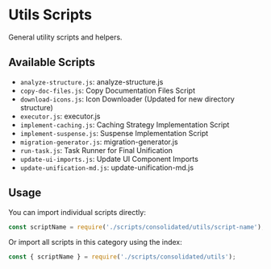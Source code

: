 # Utils Scripts

General utility scripts and helpers.

## Available Scripts

- `analyze-structure.js`: analyze-structure.js
- `copy-doc-files.js`: Copy Documentation Files Script
- `download-icons.js`: Icon Downloader (Updated for new directory structure)
- `executor.js`: executor.js
- `implement-caching.js`: Caching Strategy Implementation Script
- `implement-suspense.js`: Suspense Implementation Script
- `migration-generator.js`: migration-generator.js
- `run-task.js`: Task Runner for Final Unification
- `update-ui-imports.js`: Update UI Component Imports
- `update-unification-md.js`: update-unification-md.js

## Usage

You can import individual scripts directly:

```js
const scriptName = require('./scripts/consolidated/utils/script-name');
```

Or import all scripts in this category using the index:

```js
const { scriptName } = require('./scripts/consolidated/utils');
```
